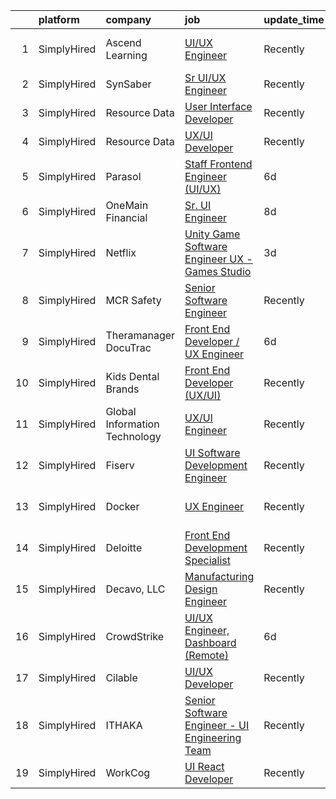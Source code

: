 

|    | platform    | company                       | job                                                                                                                                                    | update_time   | location                   |
|---:|:------------|:------------------------------|:-------------------------------------------------------------------------------------------------------------------------------------------------------|:--------------|:---------------------------|
|  1 | SimplyHired | Ascend Learning               | [UI/UX Engineer](https://www.simplyhired.com/job/Hj-f6ZklxJQATMumhBKkhA6AxhrI0dy2DN01ePSbnYaC4U1ILBfbew?q=ux+engineer)                                 | Recently      | Milwaukee, WI +2 locations |
|  2 | SimplyHired | SynSaber                      | [Sr UI/UX Engineer](https://www.simplyhired.com/job/n8tIBg41js--8DgAsT8sm0XBt_bZkzYxa9wb4RHSfESmzuDwVBQsIw?q=ux+engineer)                              | Recently      | Remote                     |
|  3 | SimplyHired | Resource Data                 | [User Interface Developer](https://www.simplyhired.com/job/_0YOtzbxxx_LKvFAcN5Rx21c0QFWnEUIm4Rw2aOGmr2T6npQbE18og?q=ux+engineer)                       | Recently      | Juneau, AK                 |
|  4 | SimplyHired | Resource Data                 | [UX/UI Developer](https://www.simplyhired.com/job/rp-9Yw8GuVeLdOg6Mg9dnoVnkAjm5ii5sOLtufW5fs6rxp1zpHtlpQ?q=ux+engineer)                                | Recently      | Portland, OR               |
|  5 | SimplyHired | Parasol                       | [Staff Frontend Engineer (UI/UX)](https://www.simplyhired.com/job/LYpVMO4jxzNzSuMbLUbRUIB6TFOcg6hf1M6iSg7JXS_MY5fmB6ppcQ?q=ux+engineer)                | 6d            | Remote +1 location         |
|  6 | SimplyHired | OneMain Financial             | [Sr. UI Engineer](https://www.simplyhired.com/job/qKX0iXbMSuoAWGdF3zmgJnzd9MkDvnPk2mcLXkZUep8Tx4Wrt-bxqQ?q=ux+engineer)                                | 8d            | Baltimore, MD              |
|  7 | SimplyHired | Netflix                       | [Unity Game Software Engineer UX - Games Studio](https://www.simplyhired.com/job/1GLapO5RCwnxO3cGE9thmEae1R9_lP2vUPDsWM4CsX8xaZXHXz4nPw?q=ux+engineer) | 3d            | Remote                     |
|  8 | SimplyHired | MCR Safety                    | [Senior Software Engineer](https://www.simplyhired.com/job/iv8Cnbdb77haC2UmSYUtvNdmpcM6LGUO6KbGdRs9e4v4XEF6pc1zLw?q=ux+engineer)                       | Recently      | Collierville, TN           |
|  9 | SimplyHired | Theramanager DocuTrac         | [Front End Developer / UX Engineer](https://www.simplyhired.com/job/JLDQBhahrvervh4tp4erYhWHZy0dR9XYDJRcAhLEyQHlklXNQ5SaVA?q=ux+engineer)              | 6d            | Remote                     |
| 10 | SimplyHired | Kids Dental Brands            | [Front End Developer (UX/UI)](https://www.simplyhired.com/job/ypsdbVblqyzavQ6JcliVxr7a1N_tsJBftZOA63NWl_Jh9KpdTQOnAA?q=ux+engineer)                    | Recently      | Scottsdale, AZ             |
| 11 | SimplyHired | Global Information Technology | [UX/UI Engineer](https://www.simplyhired.com/job/xA3qxGEqYfzcPcnsBt5AdnMdwkHShRFpQ4suic_c6xPoAQ3-SJcOoQ?q=ux+engineer)                                 | Recently      | Remote                     |
| 12 | SimplyHired | Fiserv                        | [UI Software Development Engineer](https://www.simplyhired.com/job/fnzrUewR6RnTXXb5a0q-9UxD6zeFiAwTT4sQFMlZXDw-JYXprYmBew?q=ux+engineer)               | Recently      | Berkeley Heights, NJ       |
| 13 | SimplyHired | Docker                        | [UX Engineer](https://www.simplyhired.com/job/zqvK372Iba0O1869yVIscBWvk1M8phpAFuIFaJkuWoa-7S3vm_aqHQ?q=ux+engineer)                                    | Recently      | San Francisco, CA          |
| 14 | SimplyHired | Deloitte                      | [Front End Development Specialist](https://www.simplyhired.com/job/OjLnzJMyYjPwHqCbEcaGm2VhmhIbAPeaxeAUWM1hQgkbzqAo1W2Tpw?q=ux+engineer)               | Recently      | Phoenix, AZ                |
| 15 | SimplyHired | Decavo, LLC                   | [Manufacturing Design Engineer](https://www.simplyhired.com/job/n7IV0epdKyevj1UWmhsg-Fu43KfjeoY64bU56E8guHVsNp4xhYBV-Q?q=ux+engineer)                  | Recently      | Hood River, OR             |
| 16 | SimplyHired | CrowdStrike                   | [UI/UX Engineer, Dashboard (Remote)](https://www.simplyhired.com/job/QhnY7joAe_vZd9ibj11_OKZdbGAGnGRmlIQrtzTJtk_Czf9YFeBQ6w?q=ux+engineer)             | 6d            | Remote                     |
| 17 | SimplyHired | Cilable                       | [UI/UX Developer](https://www.simplyhired.com/job/9E-geco5G7VranxuBsWivbrdZTcZpWjiTxIQHJgRk6pI4bbneSAOEg?q=ux+engineer)                                | Recently      | Des Moines, IA             |
| 18 | SimplyHired | ITHAKA                        | [Senior Software Engineer - UI Engineering Team](https://www.simplyhired.com/job/inYM2CSoj-lWM7-IxN1lfdFmAO-6A7F1ZZLGliDsbAbXRk4DlvHNcw?q=ux+engineer) | Recently      | Ann Arbor, MI              |
| 19 | SimplyHired | WorkCog                       | [UI React Developer](https://www.simplyhired.com/job/nZ7xr4LVPsrSBe5YEUajwiBUNfv7sI_1aoVWUiY9XeEp7VBN0ucvBg?q=ux+engineer)                             | Recently      | Remote                     |